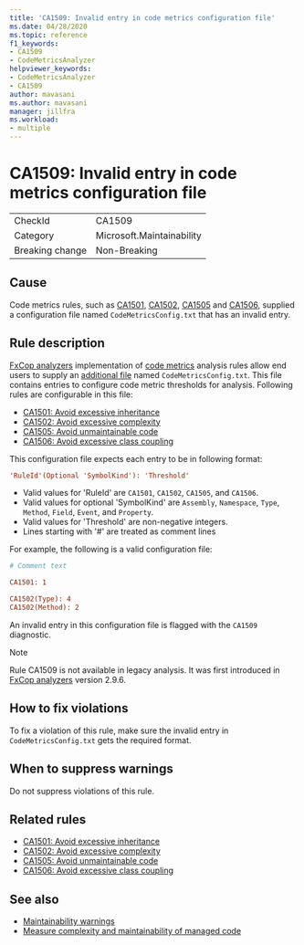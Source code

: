 ```yaml
---
title: 'CA1509: Invalid entry in code metrics configuration file'
ms.date: 04/28/2020
ms.topic: reference
f1_keywords:
- CA1509
- CodeMetricsAnalyzer
helpviewer_keywords:
- CodeMetricsAnalyzer
- CA1509
author: mavasani
ms.author: mavasani
manager: jillfra
ms.workload:
- multiple
---
```

# CA1509: Invalid entry in code metrics configuration file

|||
|-|-|
|CheckId|CA1509|
|Category|Microsoft.Maintainability|
|Breaking change|Non-Breaking|

## Cause

Code metrics rules, such as [CA1501](ca1501.md), [CA1502](ca1502.md), [CA1505](ca1505.md) and [CA1506](ca1506.md), supplied a configuration file named `CodeMetricsConfig.txt` that has an invalid entry.

## Rule description

[FxCop analyzers](https://www.nuget.org/packages/Microsoft.CodeAnalysis.FxCopAnalyzers) implementation of [code metrics](code-metrics-values.md) analysis rules allow end users to supply an [additional file](https://github.com/dotnet/roslyn/blob/release/dev16.6/docs/analyzers/Using%20Additional%20Files.md) named `CodeMetricsConfig.txt`. This file contains entries to configure code metric thresholds for analysis. Following rules are configurable in this file:

- [CA1501: Avoid excessive inheritance](ca1501.md)
- [CA1502: Avoid excessive complexity](ca1502.md)
- [CA1505: Avoid unmaintainable code](ca1505.md)
- [CA1506: Avoid excessive class coupling](ca1506.md)

This configuration file expects each entry to be in following format:

```ini
'RuleId'(Optional 'SymbolKind'): 'Threshold'
```

- Valid values for 'RuleId' are `CA1501`, `CA1502`, `CA1505`, and `CA1506`.
- Valid values for optional 'SymbolKind' are `Assembly`, `Namespace`, `Type`, `Method`, `Field`, `Event`, and `Property`.
- Valid values for 'Threshold' are non-negative integers.
- Lines starting with '#' are treated as comment lines

For example, the following is a valid configuration file:

```ini
# Comment text

CA1501: 1

CA1502(Type): 4
CA1502(Method): 2
```

An invalid entry in this configuration file is flagged with the `CA1509` diagnostic.

> [!NOTE]
> Rule CA1509 is not available in legacy analysis. It was first introduced in [FxCop analyzers](https://www.nuget.org/packages/Microsoft.CodeAnalysis.FxCopAnalyzers) version 2.9.6.


## How to fix violations

To fix a violation of this rule, make sure the invalid entry in `CodeMetricsConfig.txt` gets the required format.

## When to suppress warnings

Do not suppress violations of this rule.

## Related rules

- [CA1501: Avoid excessive inheritance](ca1501.md)
- [CA1502: Avoid excessive complexity](ca1502.md)
- [CA1505: Avoid unmaintainable code](ca1505.md)
- [CA1506: Avoid excessive class coupling](ca1506.md)

## See also

- [Maintainability warnings](maintainability-warnings.md)
- [Measure complexity and maintainability of managed code](code-metrics-values.md)
